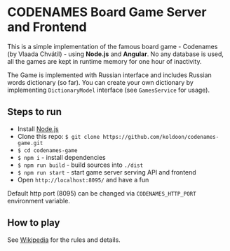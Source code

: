 # CODENAMES Board Game Server and Frontend

This is a simple implementation of the famous board game - Codenames (by Vlaada Chvátil) -
using __Node.js__ and __Angular__. No any database is used, all the games are kept in runtime memory for
one hour of inactivity. 

The Game is implemented with Russian interface and includes Russian words dictionary (so far).
You can create your own dictionary by implementing `DictionaryModel` interface (see `GamesService` for usage).

## Steps to run
 - Install [Node.js](https://nodejs.org/en/)
 - Clone this repo: `$ git clone https://github.com/koldoon/codenames-game.git`
 - `$ cd codenames-game`
 - `$ npm i` - install dependencies
 - `$ npm run build` - build sources into `./dist`
 - `$ npm run start` - start game server serving API and frontend
 - Open `http://localhost:8095/` and have a fun

Default http port (8095) can be changed via `CODENAMES_HTTP_PORT` environment variable.

## How to play
See [Wikipedia](https://en.wikipedia.org/wiki/Codenames_(board_game)) for the rules and details.
